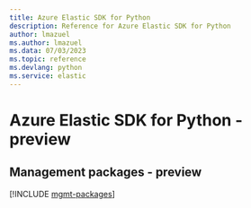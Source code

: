```yaml
---
title: Azure Elastic SDK for Python
description: Reference for Azure Elastic SDK for Python
author: lmazuel
ms.author: lmazuel
ms.data: 07/03/2023
ms.topic: reference
ms.devlang: python
ms.service: elastic
---
```

# Azure Elastic SDK for Python - preview

## Management packages - preview
[!INCLUDE [mgmt-packages](elastic-mgmt-index.md)]